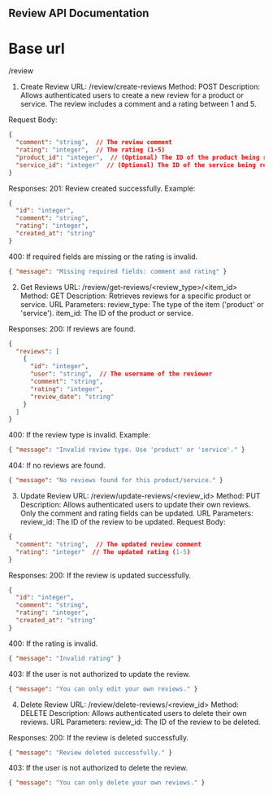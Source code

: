 ## Review API Documentation

# Base url
/review

1. Create Review
URL: /review/create-reviews
Method: POST
Description: Allows authenticated users to create a new review for a product or service. The review includes a comment and a rating between 1 and 5.

Request Body:
```json
{
  "comment": "string",  // The review comment
  "rating": "integer",  // The rating (1-5)
  "product_id": "integer",  // (Optional) The ID of the product being reviewed
  "service_id": "integer"  // (Optional) The ID of the service being reviewed
}
```
Responses:
201:
Review created successfully.
Example:
```json
{
  "id": "integer",
  "comment": "string",
  "rating": "integer",
  "created_at": "string"
}
```

400:
If required fields are missing or the rating is invalid.
```json
{ "message": "Missing required fields: comment and rating" }
```


2. Get Reviews
URL: /review/get-reviews/<review_type>/<item_id>
Method: GET
Description: Retrieves reviews for a specific product or service.
URL Parameters:
review_type: The type of the item ('product' or 'service').
item_id: The ID of the product or service.

Responses:
200:
If reviews are found.
```json
{
  "reviews": [
    {
      "id": "integer",
      "user": "string",  // The username of the reviewer
      "comment": "string",
      "rating": "integer",
      "review_date": "string"
    }
  ]
}
```

400:
If the review type is invalid.
Example:
```json
{ "message": "Invalid review type. Use 'product' or 'service'." }
```

404:
If no reviews are found.
```json
{ "message": "No reviews found for this product/service." }
```

3. Update Review
URL: /review/update-reviews/<review_id>
Method: PUT
Description: Allows authenticated users to update their own reviews. Only the comment and rating fields can be updated.
URL Parameters:
review_id: The ID of the review to be updated.
Request Body:
```json
{
  "comment": "string",  // The updated review comment
  "rating": "integer"  // The updated rating (1-5)
}
```

Responses:
200:
If the review is updated successfully.
```json
{
  "id": "integer",
  "comment": "string",
  "rating": "integer",
  "created_at": "string"
}
```

400:
If the rating is invalid.
```json
{ "message": "Invalid rating" }
```

403:
If the user is not authorized to update the review.
```json
{ "message": "You can only edit your own reviews." }
```

4. Delete Review
URL: /review/delete-reviews/<review_id>
Method: DELETE
Description: Allows authenticated users to delete their own reviews.
URL Parameters:
review_id: The ID of the review to be deleted.

Responses:
200:
If the review is deleted successfully.
```json
{ "message": "Review deleted successfully." }
```

403:
If the user is not authorized to delete the review.
```json
{ "message": "You can only delete your own reviews." }
```